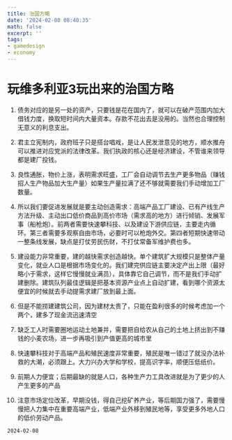 ```yaml
---
title: 治国方略
date: '2024-02-08 08:40:35'
math: false
excerpt: ''
tags:
- gamedesign
- economy
---
```


# 玩维多利亚3玩出来的治国方略

1. 债务对应的是另一处的资产，只要钱是花在国内了，就可以在破产范围内加大借钱力度，换取短时间内大量资本。存款不花出去是没用的。当然也合理控制无意义的利息支出。

2. 君主立宪制内，政府班子只是搭台唱戏，是让人民发泄意见的地方，顺水推舟可以推进对应党派的法律改革。我们执政的核心还是经济建设，不管谁来领导都是建厂投钱。

3. 良性通胀，物价上涨，表明需求旺盛，工厂会自动调节去生产更多物品（赚钱招人生产物品加大生产量）如果生产量拉满了还不够就需要我们手动增加工厂数量。

4. 所以我们要促进发展就是要主动创造需求：高端产品工厂建设、已有产线生产方法升级、主动出口低价商品到高价市场（需求高的地方）进行倾销、发展军事（船枪炮）。前两者需要快速攀科技、以及建设下游供应链，主要走内循环。第三者需要多观察自由市场，必要时可以枪炮外交。第四者短期快速带动一整条线发展，缺点是打仗劳民伤财，不打仗常备军维护费也多。

5. 建设能力非常重要，建的越快需求创造越快。单个建筑扩大规模只是整体产量变化，就业人口是根据市场变化的。我们建完供应链主要决定产出上限（最好略小于需求，这样它慢慢就业满员），具体靠它自己调节，而不是我们手动扩建删除。建筑队列最佳逻辑是把基本资源产业点上自动扩建，看到哪个资源太便宜的时候就去手动提需求建厂放到最上面。

6. 但是不能捞建建筑公司，因为建材太贵了，只能在盈利很多的时候考虑加一个两个，建多了现金流迅速清空

7. 缺乏工人时需要圈地运动土地兼并，需要把自给农从自己的土地上挤出到不赚钱的小麦农场，进一步再吸引到产值更高的城市里

8. 快速攀科技对于高端产品和殖民速度非常重要，殖民是唯一错过了就没办法补救的大潮，必须跟上。大力兴办大学和学校，提高识字率，顺便压低纸价。

9. 前期人力便宜；后期最缺的就是人口，各种生产力工具改进就是为了更少的人产生更多的产品

10. 注意市场定位改革，早期没钱，得自己挖矿养产业，等后期国力强了，需要慢慢把人力集中在重要高端产业，低端产业外移到殖民地等，享受更多外地人口的低价劳动产品。


`2024-02-08`